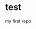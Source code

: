 # test
my first repo
<!DOCTYPE html>
<html lang="ja">
<head>
  <meta charset="UTF-8">
  <title>kumagaisan</title>
</head>
<body>
  
</body>
</html>